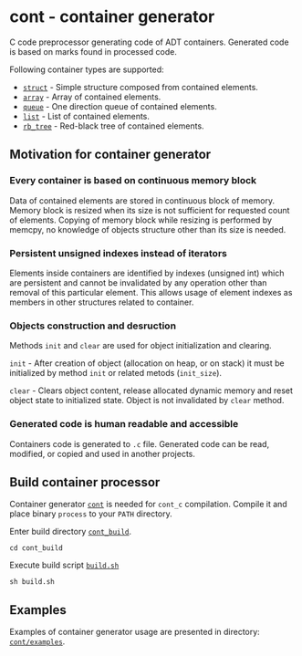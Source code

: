 # cont - container generator
C code preprocessor generating code of ADT containers. Generated code is based on marks found
in processed code.

Following container types are supported:

* [`struct`](https://github.com/izuzanak/cont/blob/cont_c/cont/generators/gen_struct.cc) - Simple structure composed from contained elements.
* [`array`](https://github.com/izuzanak/cont/blob/cont_c/cont/generators/gen_array.cc) - Array of contained elements.
* [`queue`](https://github.com/izuzanak/cont/blob/cont_c/cont/generators/gen_queue.cc) - One direction queue of contained elements.
* [`list`](https://github.com/izuzanak/cont/blob/cont_c/cont/generators/gen_list.cc) - List of contained elements.
* [`rb_tree`](https://github.com/izuzanak/cont/blob/cont_c/cont/generators/gen_rb_tree.cc) - Red-black tree of contained elements.

## Motivation for container generator

### Every container is based on continuous memory block

Data of contained elements are stored in continuous block of memory. Memory block
is resized when its size is not sufficient for requested count of elements.
Copying of memory block while resizing is performed by memcpy, no knowledge of
objects structure other than its size is needed.

### Persistent unsigned indexes instead of iterators

Elements inside containers are identified by indexes (unsigned int) which are
persistent and cannot be invalidated by any operation other than removal of
this particular element.  This allows usage of element indexes as members
in other structures related to container.

### Objects construction and desruction

Methods `init` and `clear` are used for object initialization and clearing.

`init` - After creation of object (allocation on heap, or on stack) it must be
initialized by method `init` or related metods (`init_size`).

`clear` - Clears object content, release allocated dynamic memory and reset
object state to initialized state. Object is not invalidated by `clear` method.

### Generated code is human readable and accessible

Containers code is generated to `.c` file. Generated code can be read, modified,
or copied and used in another projects.

## Build container processor

Container generator [`cont`](https://github.com/izuzanak/cont) is needed for
`cont_c` compilation. Compile it and place binary `process` to your `PATH`
directory.

Enter build directory [`cont_build`](https://github.com/izuzanak/cont/tree/cont_c/cont_build).
```
cd cont_build
```
Execute build script [`build.sh`](https://github.com/izuzanak/cont/blob/cont_c/cont_build/build.sh)
```
sh build.sh
```
## Examples

Examples of container generator usage are presented in directory: [`cont/examples`](https://github.com/izuzanak/cont/tree/cont_c/cont/examples).
